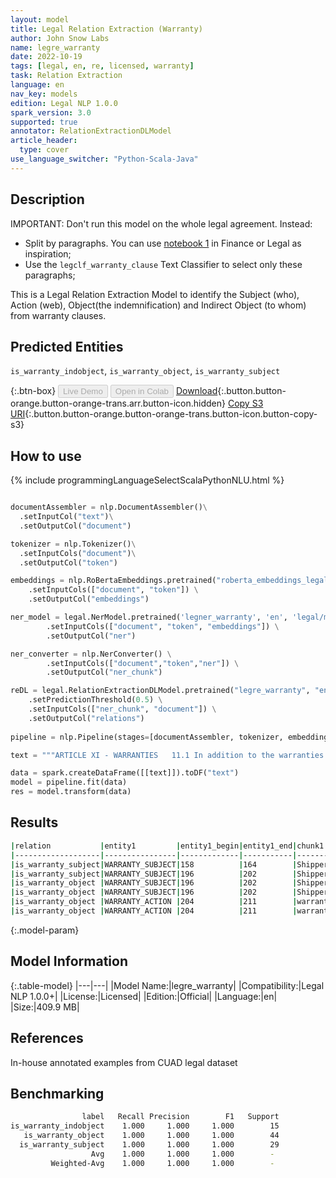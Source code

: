 ```yaml
---
layout: model
title: Legal Relation Extraction (Warranty)
author: John Snow Labs
name: legre_warranty
date: 2022-10-19
tags: [legal, en, re, licensed, warranty]
task: Relation Extraction
language: en
nav_key: models
edition: Legal NLP 1.0.0
spark_version: 3.0
supported: true
annotator: RelationExtractionDLModel
article_header:
  type: cover
use_language_switcher: "Python-Scala-Java"
---
```


## Description
IMPORTANT: Don't run this model on the whole legal agreement. Instead:
- Split by paragraphs. You can use [notebook 1](https://github.com/JohnSnowLabs/spark-nlp-workshop/tree/master/tutorials/Certification_Trainings) in Finance or Legal as inspiration;
- Use the `legclf_warranty_clause` Text Classifier to select only these paragraphs; 

This is a Legal Relation Extraction Model to identify the Subject (who), Action (web), Object(the indemnification) and Indirect Object (to whom) from warranty clauses.

## Predicted Entities

`is_warranty_indobject`, `is_warranty_object`, `is_warranty_subject`

{:.btn-box}
<button class="button button-orange" disabled>Live Demo</button>
<button class="button button-orange" disabled>Open in Colab</button>
[Download](https://s3.amazonaws.com/auxdata.johnsnowlabs.com/legal/models/legre_warranty_en_1.0.0_3.0_1666154293071.zip){:.button.button-orange.button-orange-trans.arr.button-icon.hidden}
[Copy S3 URI](s3://auxdata.johnsnowlabs.com/legal/models/legre_warranty_en_1.0.0_3.0_1666154293071.zip){:.button.button-orange.button-orange-trans.button-icon.button-copy-s3}

## How to use



<div class="tabs-box" markdown="1">
{% include programmingLanguageSelectScalaPythonNLU.html %}

```python

documentAssembler = nlp.DocumentAssembler()\
  .setInputCol("text")\
  .setOutputCol("document")

tokenizer = nlp.Tokenizer()\
  .setInputCols("document")\
  .setOutputCol("token")

embeddings = nlp.RoBertaEmbeddings.pretrained("roberta_embeddings_legal_roberta_base","en") \
    .setInputCols(["document", "token"]) \
    .setOutputCol("embeddings")

ner_model = legal.NerModel.pretrained('legner_warranty', 'en', 'legal/models') \
        .setInputCols(["document", "token", "embeddings"]) \
        .setOutputCol("ner")

ner_converter = nlp.NerConverter() \
        .setInputCols(["document","token","ner"]) \
        .setOutputCol("ner_chunk")

reDL = legal.RelationExtractionDLModel.pretrained("legre_warranty", "en", "legal/models") \
    .setPredictionThreshold(0.5) \
    .setInputCols(["ner_chunk", "document"]) \
    .setOutputCol("relations")
    
pipeline = nlp.Pipeline(stages=[documentAssembler, tokenizer, embeddings, ner_model, ner_converter, reDL])

text = """ARTICLE XI - WARRANTIES   11.1 In addition to the warranties set forth in Article IX of the General Terms and Conditions of Transporter's FERC Gas Tariff, Shipper warrants the following:   (a) Shipper warrants that all upstream and downstream transportation arrangements are in place, or will be in place as of the requested effective date of service, and that it has advised the upstream and downstream transporters of the receipt and delivery points under this Agreement and any quantity limitations for each point as specified on Exhibit "A" attached hereto."""

data = spark.createDataFrame([[text]]).toDF("text")
model = pipeline.fit(data)
res = model.transform(data)
```

</div>

## Results

```bash
|relation           |entity1         |entity1_begin|entity1_end|chunk1  |entity2        |entity2_begin|entity2_end|chunk2                                                                                                                                 |confidence|
|-------------------|----------------|-------------|-----------|--------|---------------|-------------|-----------|---------------------------------------------------------------------------------------------------------------------------------------|----------|
|is_warranty_subject|WARRANTY_SUBJECT|158          |164        |Shipper |WARRANTY_ACTION|166          |173        |warrants                                                                                                                               |0.98402506|
|is_warranty_subject|WARRANTY_SUBJECT|196          |202        |Shipper |WARRANTY_ACTION|204          |211        |warrants                                                                                                                               |0.9707028 |
|is_warranty_object |WARRANTY_SUBJECT|196          |202        |Shipper |WARRANTY       |218          |352        |all upstream and downstream transportation arrangements are in place, or will be in place as of the requested effective date of service|0.9917001 |
|is_warranty_object |WARRANTY_SUBJECT|196          |202        |Shipper |WARRANTY       |367          |474        |has advised the upstream and downstream transporters of the receipt and delivery points under this Agreement                           |0.79867786|
|is_warranty_object |WARRANTY_ACTION |204          |211        |warrants|WARRANTY       |218          |352        |all upstream and downstream transportation arrangements are in place, or will be in place as of the requested effective date of service|0.97821265|
|is_warranty_object |WARRANTY_ACTION |204          |211        |warrants|WARRANTY       |367          |474        |has advised the upstream and downstream transporters of the receipt and delivery points under this Agreement                           |0.80337876|

```

{:.model-param}
## Model Information

{:.table-model}
|---|---|
|Model Name:|legre_warranty|
|Compatibility:|Legal NLP 1.0.0+|
|License:|Licensed|
|Edition:|Official|
|Language:|en|
|Size:|409.9 MB|

## References

In-house annotated examples from CUAD legal dataset

## Benchmarking

```bash
                label   Recall Precision        F1   Support
is_warranty_indobject    1.000     1.000     1.000        15
   is_warranty_object    1.000     1.000     1.000        44
  is_warranty_subject    1.000     1.000     1.000        29
                  Avg    1.000     1.000     1.000        -
         Weighted-Avg    1.000     1.000     1.000        -
```
